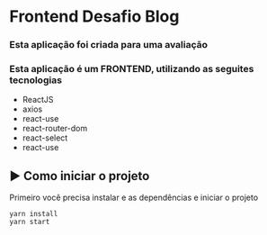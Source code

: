 # Frontend Desafio Blog

 ### Esta aplicação foi criada para uma avaliação

### Esta aplicação  é um FRONTEND, utilizando as seguites tecnologias

- ReactJS 
 - axios
 - react-use
 - react-router-dom
 - react-select
 - react-use


## ▶ Como iniciar o projeto

Primeiro você precisa instalar e as dependências e iniciar o projeto

```shell
yarn install 
yarn start
```


